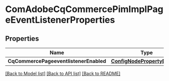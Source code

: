 # ComAdobeCqCommercePimImplPageEventListenerProperties

## Properties
Name | Type | Description | Notes
------------ | ------------- | ------------- | -------------
**CqCommercePageeventlistenerEnabled** | [**ConfigNodePropertyBoolean**](configNodePropertyBoolean.md) |  | [optional] 

[[Back to Model list]](../README.md#documentation-for-models) [[Back to API list]](../README.md#documentation-for-api-endpoints) [[Back to README]](../README.md)


